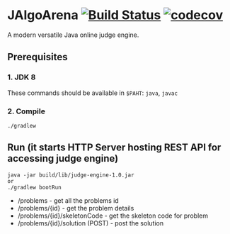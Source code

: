 # JAlgoArena [![Build Status](https://travis-ci.org/spolnik/JAlgoArena.svg?branch=master)](https://travis-ci.org/spolnik/JAlgoArena) [![codecov](https://codecov.io/gh/spolnik/JAlgoArena/branch/master/graph/badge.svg)](https://codecov.io/gh/spolnik/JAlgoArena)

A modern versatile Java online judge engine.

## Prerequisites

### 1. JDK 8

These commands should be available in `$PAHT`: `java`, `javac`

### 2. Compile

    ./gradlew

## Run (it starts HTTP Server hosting REST API for accessing judge engine)

    java -jar build/lib/judge-engine-1.0.jar
    or
    ./gradlew bootRun
    
* /problems - get all the problems id
* /problems/{id} - get the problem details
* /problems/{id}/skeletonCode - get the skeleton code for problem
* /problems/{id}/solution (POST) - post the solution

